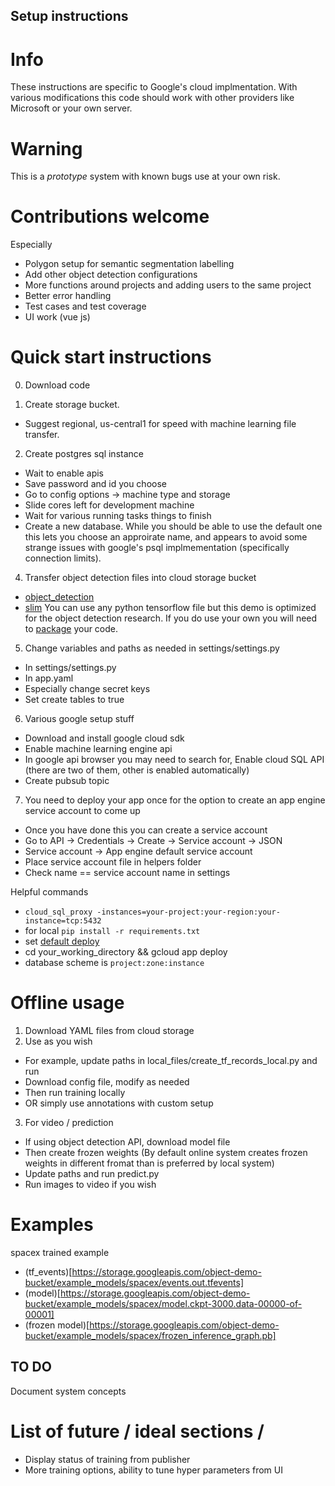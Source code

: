 
## Setup instructions

# Info
These instructions are specific to Google's cloud implmentation. With various modifications this code should work with other providers like Microsoft or your own server.

# Warning
This is a *prototype* system with known bugs use at your own risk.

# Contributions welcome
Especially
* Polygon setup for semantic segmentation labelling
* Add other object detection configurations
* More functions around projects and adding users to the same project
* Better error handling
* Test cases and test coverage
* UI work (vue js)


# Quick start instructions
0. Download code

1. Create storage bucket. 
* Suggest regional, us-central1 for speed with machine learning file transfer.

2. Create postgres sql instance
 * Wait to enable apis
 * Save password and id you choose
 * Go to config options -> machine type and storage
 * Slide cores left for development machine
 * Wait for various running tasks things to finish
 * Create a new database. While you should be able to use the default one
this lets you choose an approirate name, and appears to avoid some strange issues with
google's psql implmementation (specifically connection limits).

4. Transfer object detection files into cloud storage bucket
* [object_detection](https://storage.googleapis.com/object-demo-bucket/dist/object_detection-0.1.tar.gz)
* [slim](https://storage.googleapis.com/object-demo-bucket/dist/slim-0.1.tar.gz)
You can use any python tensorflow file but this demo is optimized for the object detection research.
If you do use your own you will need to [package](https://python-packaging.readthedocs.io/en/latest/minimal.html) your code.
	
5. Change variables and paths as needed in settings/settings.py
* In settings/settings.py
* In app.yaml
* Especially change secret keys
* Set create tables to true

6. Various google setup stuff
* Download and install google cloud sdk
* Enable machine learning engine api
* In google api browser you may need to search for, Enable cloud SQL API (there are two of them, other is enabled automatically)
* Create pubsub topic

7. You need to deploy your app once for the option to create 
an app engine service account to come up
* Once you have done this you can create a service account
* Go to API -> Credentials -> Create -> Service account -> JSON 
* Service account -> App engine default service account
* Place service account file in helpers folder
* Check name == service account name in settings


Helpful commands
* `cloud_sql_proxy -instances=your-project:your-region:your-instance=tcp:5432`
* for local `pip install -r requirements.txt`
* set [default deploy](https://cloud.google.com/sdk/gcloud/reference/config/set)
* cd your_working_directory && gcloud app deploy
* database scheme is `project:zone:instance`

# Offline usage
1. Download YAML files from cloud storage
2. Use as you wish
* For example, update paths in local_files/create_tf_records_local.py and run
* Download config file, modify as needed
* Then run training locally
* OR simply use annotations with custom setup
3. For video / prediction
* If using object detection API, download model file
* Then create frozen weights (By default online system creates frozen weights in different fromat than is preferred by local system)
* Update paths and run predict.py
* Run images to video if you wish


# Examples
spacex trained example
* (tf_events)[https://storage.googleapis.com/object-demo-bucket/example_models/spacex/events.out.tfevents]
* (model)[https://storage.googleapis.com/object-demo-bucket/example_models/spacex/model.ckpt-3000.data-00000-of-00001]
* (frozen model)[https://storage.googleapis.com/object-demo-bucket/example_models/spacex/frozen_inference_graph.pb]

## TO DO
Document system concepts
# List of future / ideal sections / 
* Display status of training from publisher
* More training options, ability to tune hyper parameters from UI





